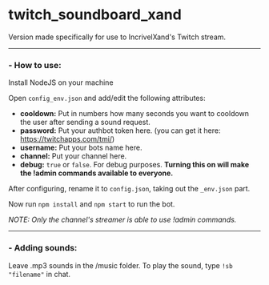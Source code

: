 # twitch_soundboard_xand
<p>Version made specifically for use to IncrivelXand's Twitch stream.</p>

---
<h3>- How to use:</h3>
<p>Install NodeJS on your machine</p>

<p>Open <code>config_env.json</code> and add/edit the following attributes:</p>

- <b>cooldown:</b> Put in numbers how many seconds you want to cooldown the user after sending a sound request.
- <b>password:</b> Put your authbot token here. (you can get it here: https://twitchapps.com/tmi/)
- <b>username:</b> Put your bots name here.
- <b>channel:</b> Put your channel here.
- <b>debug:</b> <code>true</code> or <code>false</code>. For debug purposes. <b>Turning this on will make the !admin commands available to everyone.</b>

<p>After configuring, rename it to <code>config.json</code>, taking out the <code>_env.json</code> part.</p>

Now run <code>npm install</code> and <code>npm start</code> to run the bot.

<i>NOTE: Only the channel's streamer is able to use !admin commands.</i>

---
<h3>- Adding sounds:</h3>
<p>Leave .mp3 sounds in the /music folder. To play the sound, type <code>!sb "filename"</code> in chat.</p>
